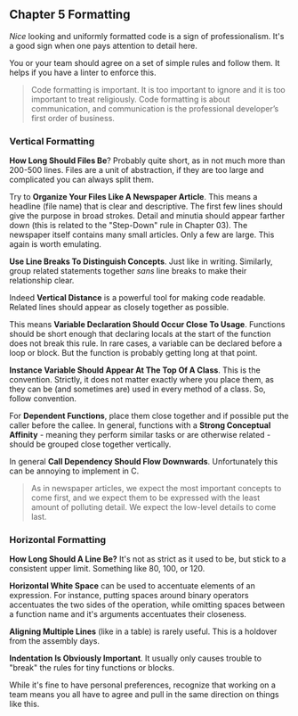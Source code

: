 ## Chapter 5 Formatting

*Nice* looking and uniformly formatted code is a sign of professionalism. It's a good sign when one
pays attention to detail here.

You or your team should agree on a set of simple rules and follow them. It helps if you have a
linter to enforce this.

>Code formatting is important. It is too important to ignore and it is too important to treat
>religiously. Code formatting is about communication, and
communication is the professional developer’s first order of business.

### Vertical Formatting

**How Long Should Files Be**? Probably quite short, as in not much more than 200-500 lines. Files
are a unit of abstraction, if they are too large and complicated you can always split them. 

Try to **Organize Your Files Like A Newspaper Article**. This means a headline (file name) that is
clear and descriptive. The first few lines should give the purpose in broad strokes. Detail and
minutia should appear farther down (this is related to the "Step-Down" rule in Chapter 03). The
newspaper itself contains many small articles. Only a few are large. This again is worth emulating.

**Use Line Breaks To Distinguish Concepts**. Just like in writing. Similarly, group related
statements together *sans* line breaks to make their relationship clear.

Indeed **Vertical Distance** is a powerful tool for making code readable. Related lines should
appear as closely together as possible.

This means **Variable Declaration Should Occur Close To Usage**. Functions should be short enough
that declaring locals at the start of the function does not break this rule. In rare cases, a
variable can be declared before a loop or block. But the function is probably getting long at that
point.

**Instance Variable Should Appear At The Top Of A Class**. This is the convention. Strictly, it does
not matter exactly where you place them, as they can be (and sometimes are) used in every method of
a class. So, follow convention.

For **Dependent Functions**, place them close together and if possible put the caller before the
callee. In general, functions with a **Strong Conceptual Affinity** - meaning they perform similar
tasks or are otherwise related - should be grouped close together vertically.

In general **Call Dependency Should Flow Downwards**. Unfortunately this can be annoying to
implement in C. 

>As in newspaper articles, we expect the most important concepts to come first, and we expect them
>to be expressed with the least amount of polluting detail. We expect the low-level details to come
>last.

### Horizontal Formatting

**How Long Should A Line Be?** It's not as strict as it used to be, but stick to a consistent upper
limit. Something like 80, 100, or 120.

**Horizontal White Space** can be used to accentuate elements of an expression. For instance,
putting spaces around binary operators accentuates the two sides of the operation, while omitting
spaces between a function name and it's arguments accentuates their closeness.

**Aligning Multiple Lines** (like in a table) is rarely useful. This is a holdover from the assembly
days. 

**Indentation Is Obviously Important**. It usually only causes trouble to "break" the rules for tiny
functions or blocks.

While it's fine to have personal preferences, recognize that working on a team means you all have to
agree and pull in the same direction on things like this.

